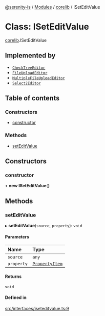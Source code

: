 [@serenity-is](../README.md) / [Modules](../modules.md) / [corelib](../modules/corelib.md) / ISetEditValue

# Class: ISetEditValue

[corelib](../modules/corelib.md).ISetEditValue

## Implemented by

- [`CheckTreeEditor`](corelib.CheckTreeEditor.md)
- [`FileUploadEditor`](corelib.FileUploadEditor.md)
- [`MultipleFileUploadEditor`](corelib.MultipleFileUploadEditor.md)
- [`Select2Editor`](corelib.Select2Editor.md)

## Table of contents

### Constructors

- [constructor](corelib.ISetEditValue.md#constructor)

### Methods

- [setEditValue](corelib.ISetEditValue.md#seteditvalue)

## Constructors

### constructor

• **new ISetEditValue**()

## Methods

### setEditValue

▸ **setEditValue**(`source`, `property`): `void`

#### Parameters

| Name | Type |
| :------ | :------ |
| `source` | `any` |
| `property` | [`PropertyItem`](../interfaces/q.PropertyItem.md) |

#### Returns

`void`

#### Defined in

[src/interfaces/iseteditvalue.ts:9](https://github.com/serenity-is/serenity/blob/master/packages/corelib/src/interfaces/iseteditvalue.ts#L9)
